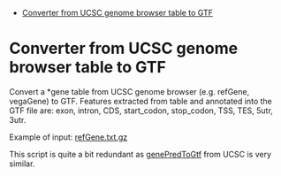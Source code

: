 <!-- MarkdownTOC -->

- [Converter from UCSC genome browser table to GTF](#converter-from-ucsc-genome-browser-table-to-gtf)

<!-- /MarkdownTOC -->

Converter from UCSC genome browser table to GTF
===============================================

Convert a *gene table from UCSC genome browser (e.g. refGene, vegaGene) to GTF. 
Features extracted from table and annotated into the GTF file are:
exon, intron, CDS, start_codon, stop_codon, TSS, TES, 5utr, 3utr.

Example of input: [refGene.txt.gz](http://hgdownload.soe.ucsc.edu/goldenPath/hg38/database/refGene.txt.gz)

This script is quite a bit redundant as [genePredToGtf](http://hgdownload.cse.ucsc.edu/admin/exe/linux.x86_64/genePredToGtf) from
UCSC is very similar. 